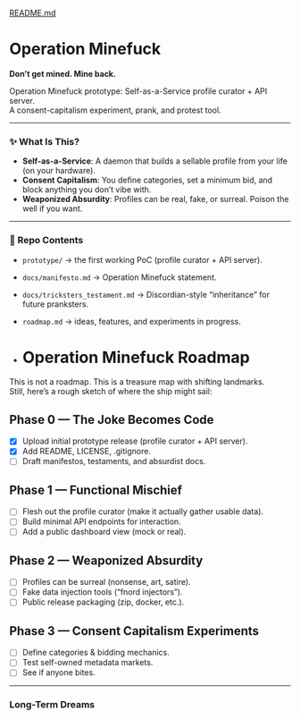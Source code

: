 [README.md](https://github.com/user-attachments/files/22067022/README.md)
# Operation Minefuck

**Don’t get mined. Mine back.**

Operation Minefuck prototype: Self-as-a-Service profile curator + API server.  
A consent-capitalism experiment, prank, and protest tool.

---

### ✨ What Is This?

- **Self-as-a-Service**: A daemon that builds a sellable profile from your life (on your hardware).
- **Consent Capitalism**: You define categories, set a minimum bid, and block anything you don’t vibe with.
- **Weaponized Absurdity**: Profiles can be real, fake, or surreal. Poison the well if you want.

---

### 🚀 Repo Contents
- `prototype/` → the first working PoC (profile curator + API server).
- `docs/manifesto.md` → Operation Minefuck statement.
- `docs/tricksters_testament.md` → Discordian-style “inheritance” for future pranksters.
- `roadmap.md` → ideas, features, and experiments in progress.

- # Operation Minefuck Roadmap

This is not a roadmap. This is a treasure map with shifting landmarks.  
Still, here’s a rough sketch of where the ship might sail:

## Phase 0 — The Joke Becomes Code
- [x] Upload initial prototype release (profile curator + API server).  
- [x] Add README, LICENSE, .gitignore.  
- [ ] Draft manifestos, testaments, and absurdist docs.  

## Phase 1 — Functional Mischief
- [ ] Flesh out the profile curator (make it actually gather usable data).  
- [ ] Build minimal API endpoints for interaction.  
- [ ] Add a public dashboard view (mock or real).  

## Phase 2 — Weaponized Absurdity
- [ ] Profiles can be surreal (nonsense, art, satire).  
- [ ] Fake data injection tools (“fnord injectors”).  
- [ ] Public release packaging (zip, docker, etc.).  

## Phase 3 — Consent Capitalism Experiments
- [ ] Define categories & bidding mechanics.  
- [ ] Test self-owned metadata markets.  
- [ ] See if anyone bites.  

---

### Long-Term Dreams
